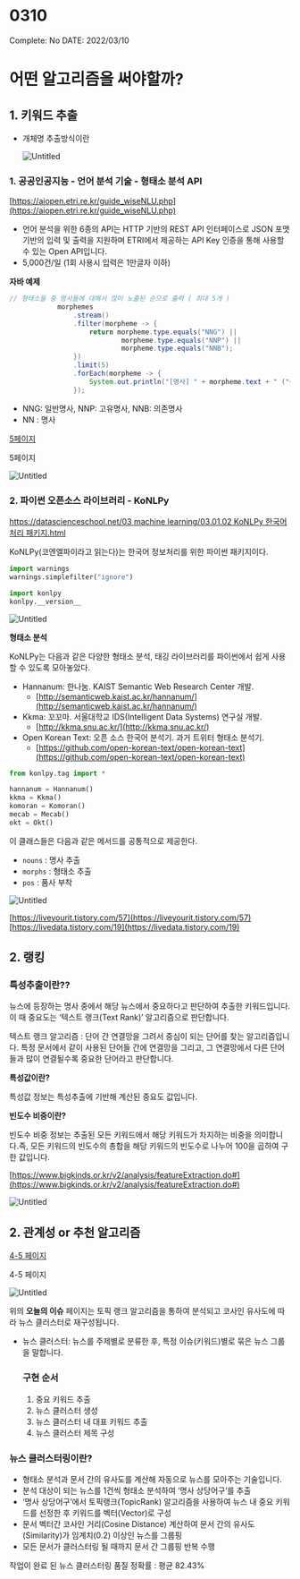 # 0310

Complete: No
DATE: 2022/03/10

# 어떤 알고리즘을 써야할까?

## 1. 키워드 추출

- 개체명 추출방식이란
    
    ![Untitled](0310%200e60a/Untitled.png)
    

### 1. 공공인공지능 - 언어 분석 기술 - 형태소 분석 API

[https://aiopen.etri.re.kr/guide_wiseNLU.php](https://aiopen.etri.re.kr/guide_wiseNLU.php)

- 언어 분석을 위한 6종의 API는 HTTP 기반의 REST API 인터페이스로 JSON 포맷 기반의 입력 및 출력을 지원하며 ETRI에서 제공하는 API Key 인증을 통해 사용할 수 있는 Open API입니다.
- 5,000건/일 (1회 사용시 입력은 1만글자 이하)

**자바 예제**

```java
// 형태소들 중 명사들에 대해서 많이 노출된 순으로 출력 ( 최대 5개 )
            morphemes
                .stream()
                .filter(morpheme -> {
                    return morpheme.type.equals("NNG") ||
                            morpheme.type.equals("NNP") ||
                            morpheme.type.equals("NNB");
                })
                .limit(5)
                .forEach(morpheme -> {
                    System.out.println("[명사] " + morpheme.text + " ("+morpheme.count+")" );
                });
```

- NNG: 일반명사, NNP: 고유명사, NNB: 의존명사
- NN : 명사

[5페이지](0310%200e60a/001.%ED%98%95%ED%83%9C%EC%86%8C%EB%B6%84%EC%84%9D_%EA%B0%80%EC%9D%B4%EB%93%9C%EB%9D%BC%EC%9D%B8.pdf)

5페이지

![Untitled](0310%200e60a/Untitled%201.png)

### 2. 파이썬 오픈소스 라이브러리 - KoNLPy

[https://datascienceschool.net/03 machine learning/03.01.02 KoNLPy 한국어 처리 패키지.html](https://datascienceschool.net/03%20machine%20learning/03.01.02%20KoNLPy%20%ED%95%9C%EA%B5%AD%EC%96%B4%20%EC%B2%98%EB%A6%AC%20%ED%8C%A8%ED%82%A4%EC%A7%80.html)

KoNLPy(코엔엘파이라고 읽는다)는 한국어 정보처리를 위한 파이썬 패키지이다.

```python
import warnings
warnings.simplefilter("ignore")

import konlpy
konlpy.__version__
```

![Untitled](0310%200e60a/Untitled%202.png)

**형태소 분석**

KoNLPy는 다음과 같은 다양한 형태소 분석, 태깅 라이브러리를 파이썬에서 쉽게 사용할 수 있도록 모아놓았다.

- Hannanum: 한나눔. KAIST Semantic Web Research Center 개발.
    - [http://semanticweb.kaist.ac.kr/hannanum/](http://semanticweb.kaist.ac.kr/hannanum/)
- Kkma: 꼬꼬마. 서울대학교 IDS(Intelligent Data Systems) 연구실 개발.
    - [http://kkma.snu.ac.kr/](http://kkma.snu.ac.kr/)
- Open Korean Text: 오픈 소스 한국어 분석기. 과거 트위터 형태소 분석기.
    - [https://github.com/open-korean-text/open-korean-text](https://github.com/open-korean-text/open-korean-text)

```python
from konlpy.tag import *

hannanum = Hannanum()
kkma = Kkma()
komoran = Komoran()
mecab = Mecab()
okt = Okt()
```

이 클래스들은 다음과 같은 메서드를 공통적으로 제공한다.

- `nouns` : 명사 추출
- `morphs` : 형태소 추출
- `pos` : 품사 부착

![Untitled](0310%200e60a/Untitled%203.png)

[https://liveyourit.tistory.com/57](https://liveyourit.tistory.com/57)
[https://livedata.tistory.com/19](https://livedata.tistory.com/19)

## 2. 랭킹

### 특성추출이란??

뉴스에 등장하는 명사 중에서 해당 뉴스에서 중요하다고 판단하여 추출한 키워드입니다. 이 때 중요도는 ‘텍스트 랭크(Text Rank)’ 알고리즘으로 판단합니다. 

텍스트 랭크 알고리즘 : 단어 간 연결망을 그려서 중심이 되는 단어를 찾는 알고리즘입니다. 특정 문서에서 같이 사용된 단어들 간에 연결망을 그리고, 그 연결망에서 다른 단어들과 많이 연결될수록 중요한 단어라고 판단합니다.

**특성값이란?**

특성값 정보는 특성추출에 기반해 계산된 중요도 값입니다.

**빈도수 비중이란?**

빈도수 비중 정보는 추출된 모든 키워드에서 해당 키워드가 차지하는 비중을 의미합니다.즉, 모든 키워드의 빈도수의 총합을 해당 키워드의 빈도수로 나누어 100을 곱하여 구한 값입니다.

[https://www.bigkinds.or.kr/v2/analysis/featureExtraction.do#](https://www.bigkinds.or.kr/v2/analysis/featureExtraction.do#)

![Untitled](0310%200e60a/Untitled%204.png)

## 2. 관계성 or 추천 알고리즘

[4-5 페이지](0310%200e60a/%EB%B9%85%EC%B9%B4%EC%9D%B8%EC%A6%88_%EC%82%AC%EC%9A%A9%EC%9E%90%EB%A7%A4%EB%89%B4%EC%96%BC.pdf)

4-5 페이지

![Untitled](0310%200e60a/Untitled%205.png)

위의 **오늘의 이슈** 페이지는 토픽 랭크 알고리즘을 통하여 분석되고 코사인 유사도에 따라 뉴스 클러스터로 재구성됩니다. 

- 뉴스 클러스터: 뉴스를 주제별로 분류한 후, 특정 이슈(키워드)별로 묶은 뉴스 그룹을 말합니다.
    
    ### 구현 순서
    
    1. 중요 키워드 추출
    2. 뉴스 클러스터 생성
    3. 뉴스 클러스터 내 대표 키워드 추출
    4. 뉴스 클러스터 제목 구성

### 뉴스 클러스터링이란?

- 형태소 분석과 문서 간의 유사도를 계산해 자동으로 뉴스를 모아주는 기술입니다.
- 분석 대상이 되는 뉴스를 1건씩 형태소 분석하여 ‘명사 상당어구’를 추출
- ‘명사 상당어구’에서 토픽랭크(TopicRank) 알고리즘을 사용하여 뉴스 내 중요 키워드를 선정한 후 키워드를 벡터(Vector)로 구성
- 문서 벡터간 코사인 거리(Cosine Distance) 계산하여 문서 간의 유사도(Similarity)가 임계치(0.2) 이상인 뉴스를 그룹핑
- 모든 문서가 클러스터링 될 때까지 문서 간 그룹핑 반복 수행

작업이 완료 된 뉴스 클러스터링 품질 정확률 : 평균 82.43%